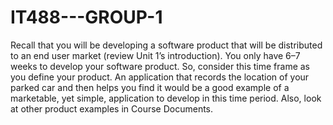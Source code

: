 # IT488---GROUP-1
Recall that you will be developing a software product that will be distributed to an end user market (review Unit 1’s introduction). You only have 6–7 weeks to develop your software product. So, consider this time frame as you define your product. An application that records the location of your parked car and then helps you find it would be a good example of a marketable, yet simple, application to develop in this time period. Also, look at other product examples in Course Documents.
